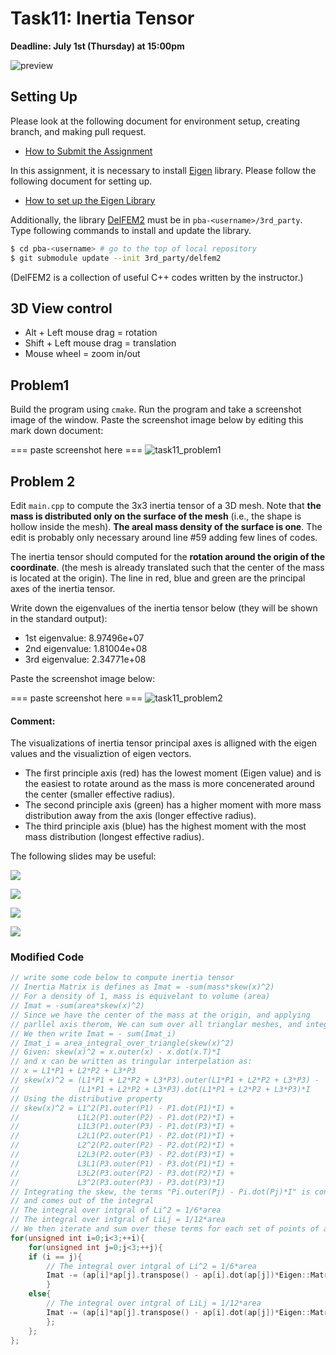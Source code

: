 # Task11: Inertia Tensor

**Deadline: July 1st (Thursday) at 15:00pm**

![preview](preview.png)

## Setting Up

Please look at the following document for environment setup, creating branch, and making pull request.

- [How to Submit the Assignment](../doc/submit.md)

In this assignment, it is necessary to install [Eigen](https://eigen.tuxfamily.org/index.php?title=Main_Page) library. Please follow the following document for setting up.    

- [How to set up the Eigen Library](../doc/setup_eigen.md)  

Additionally, the library [DelFEM2](https://github.com/nobuyuki83/delfem2) must be in `pba-<username>/3rd_party`.  
Type following commands to install and update the library.

```bash
$ cd pba-<username> # go to the top of local repository
$ git submodule update --init 3rd_party/delfem2
```

(DelFEM2 is a collection of useful C++ codes written by the instructor.)



## 3D View control

- Alt + Left mouse drag = rotation
- Shift + Left mouse drag = translation 
- Mouse wheel = zoom in/out
  


## Problem1

Build the program using `cmake`. 
Run the program and take a screenshot image of the window. Paste the screenshot image below by editing this mark down document:

=== paste screenshot here ===
![task11_problem1](task11_problem1.PNG)

## Problem 2

Edit `main.cpp` to compute the 3x3 inertia tensor of a 3D mesh.
Note that **the mass is distributed only on the surface of the mesh** (i.e., the shape is hollow inside the mesh).
**The areal mass density of the surface is one**. 
The edit is probably only necessary around line #59 adding few lines of codes.

The inertia tensor should computed for the **rotation around the origin of the coordinate**. 
(the mesh is already translated such that the center of the mass is located at the origin).
The line in red, blue and green are the principal axes of the inertia tensor.

Write down the eigenvalues of the inertia tensor below (they will be shown in the standard output):
- 1st eigenvalue: 8.97496e+07
- 2nd eigenvalue: 1.81004e+08
- 3rd eigenvalue: 2.34771e+08



Paste the screenshot image below:

=== paste screenshot here ===
![task11_problem2](task11_problem2.PNG)

#### Comment:
The visualizations of inertia tensor principal axes is alligned with the eigen values and the visualiztion of eigen vectors.
* The first principle axis (red) has the lowest moment (Eigen value) and is the easiest to rotate around as the mass is more concenerated around the center (smaller effective radius).
* The second principle axis (green) has a higher moment with more mass distribution away from the axis (longer effective radius).
* The third principle axis (blue) has the highest moment with the most mass distribution (longest effective radius).


The following slides may be useful:

![](slide0.png)

![](slide1.png)

![](slide2.png)

![](slide3.png)



### Modified Code

```c++
// write some code below to compute inertia tensor
// Inertia Matrix is defines as Imat = -sum(mass*skew(x)^2)
// For a density of 1, mass is equivelant to volume (area)
// Imat = -sum(area*skew(x)^2)
// Since we have the center of the mass at the origin, and applying 
// parllel axis therom, We can sum over all trianglar meshes, and integrate over the triangle of each mesh
// We then write Imat = - sum(Imat_i)
// Imat_i = area_integral_over_triangle(skew(x)^2) 
// Given: skew(x)^2 = x.outer(x) - x.dot(x.T)*I
// and x can be written as tringular interpelation as:
// x = L1*P1 + L2*P2 + L3*P3
// skew(x)^2 = (L1*P1 + L2*P2 + L3*P3).outer(L1*P1 + L2*P2 + L3*P3) -
//             (L1*P1 + L2*P2 + L3*P3).dot(L1*P1 + L2*P2 + L3*P3)*I
// Using the distributive property
// skew(x)^2 = L1^2(P1.outer(P1) - P1.dot(P1)*I) +
//             L1L2(P1.outer(P2) - P1.dot(P2)*I) +
//             L1L3(P1.outer(P3) - P1.dot(P3)*I) +
//             L2L1(P2.outer(P1) - P2.dot(P1)*I) +
//             L2^2(P2.outer(P2) - P2.dot(P2)*I) +
//             L2L3(P2.outer(P3) - P2.dot(P3)*I) +
//             L3L1(P3.outer(P1) - P3.dot(P1)*I) +
//             L3L2(P3.outer(P2) - P3.dot(P2)*I) +
//             L3^2(P3.outer(P3) - P3.dot(P3)*I)
// Integrating the skew, the terms "Pi.outer(Pj) - Pi.dot(Pj)*I" is constant
// and comes out of the integral
// The integral over intgral of Li^2 = 1/6*area
// The integral over intgral of LiLj = 1/12*area
// We then iterate and sum over these terms for each set of points of a mesh.
for(unsigned int i=0;i<3;++i){
    for(unsigned int j=0;j<3;++j){
    if (i == j){
        // The integral over intgral of Li^2 = 1/6*area
        Imat -= (ap[i]*ap[j].transpose() - ap[i].dot(ap[j])*Eigen::Matrix3d::Identity())*area/6;
        } 
    else{
        // The integral over intgral of LiLj = 1/12*area
        Imat -= (ap[i]*ap[j].transpose() - ap[i].dot(ap[j])*Eigen::Matrix3d::Identity())*area/12;
        };
    };
};
```





